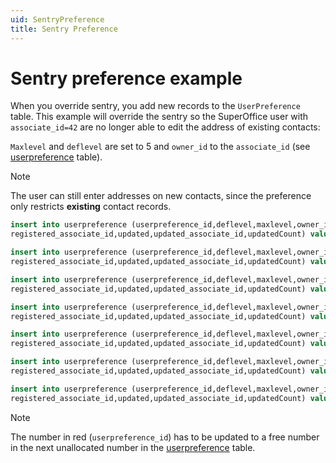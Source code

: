 ```yaml
---
uid: SentryPreference
title: Sentry Preference
---
```


# Sentry preference example

When you override sentry, you add new records to the `UserPreference` table. This example will override the sentry so the SuperOffice user with `associate_id=42` are no longer able to edit the address of existing contacts:

`Maxlevel` and `deflevel` are set to 5 and `owner_id` to the `associate_id` (see [userpreference][1] table).

> [!NOTE]
> The user can still enter addresses on new contacts, since the preference only restricts **existing** contact records.

```SQL
insert into userpreference (userpreference_id,deflevel,maxlevel,owner_id,prefsection,prefkey,prefvalue,registered,
registered_associate_id,updated,updated_associate_id,updatedCount) values (2,5,5,42,'Rights-contact-Existing','Address.Address1','1,Tooltip',0,0,0,0,0)

insert into userpreference (userpreference_id,deflevel,maxlevel,owner_id,prefsection,prefkey,prefvalue,registered,
registered_associate_id,updated,updated_associate_id,updatedCount) values (3,5,5,42,'Rights-contact-Existing','Address.Address2','1,Tooltip',0,0,0,0,0)

insert into userpreference (userpreference_id,deflevel,maxlevel,owner_id,prefsection,prefkey,prefvalue,registered,
registered_associate_id,updated,updated_associate_id,updatedCount) values (4,5,5,42,'Rights-contact-Existing','Address.Address3','1,Tooltip',0,0,0,0,0)

insert into userpreference (userpreference_id,deflevel,maxlevel,owner_id,prefsection,prefkey,prefvalue,registered,
registered_associate_id,updated,updated_associate_id,updatedCount) values (5,5,5,42,'Rights-contact-Existing','Address.City','1,Tooltip',0,0,0,0,0)

insert into userpreference (userpreference_id,deflevel,maxlevel,owner_id,prefsection,prefkey,prefvalue,registered,
registered_associate_id,updated,updated_associate_id,updatedCount) values (6,5,5,42,'Rights-contact-Existing','Address.ZipCode','1,Tooltip',0,0,0,0,0)

insert into userpreference (userpreference_id,deflevel,maxlevel,owner_id,prefsection,prefkey,prefvalue,registered,
registered_associate_id,updated,updated_associate_id,updatedCount) values (7,5,5,42,'Rights-contact-Existing','Address.State','1,Tooltip',0,0,0,0,0)

insert into userpreference (userpreference_id,deflevel,maxlevel,owner_id,prefsection,prefkey,prefvalue,registered,
registered_associate_id,updated,updated_associate_id,updatedCount) values (8,5,5,42,'Rights-contact-Existing','Address.County','1,Tooltip',0,0,0,0,0)
```

> [!NOTE]
> The number in red (`userpreference_id`) has to be updated to a free number in the next unallocated number in the [userpreference][1] table.

<!-- Referenced links -->
[1]: ../tables/userpreference.md
